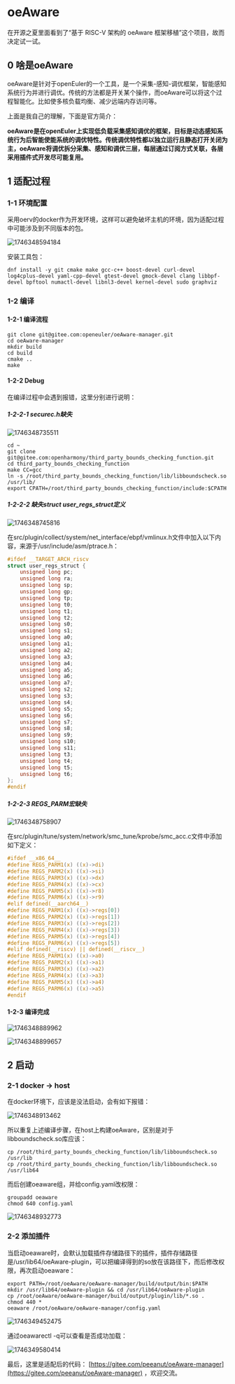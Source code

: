 # oeAware

在开源之夏里面看到了“基于 RISC-V 架构的 oeAware 框架移植”这个项目，故而决定试一试。

## 0 啥是oeAware

oeAware是针对于openEuler的一个工具，是一个采集-感知-调优框架，智能感知系统行为并进行调优。传统的方法都是开关某个操作，而oeAware可以将这个过程智能化。比如使多核负载均衡、减少远端内存访问等。

上面是我自己的理解，下面是官方简介：

**oeAware是在openEuler上实现低负载采集感知调优的框架，目标是动态感知系统行为后智能使能系统的调优特性。传统调优特性都以独立运行且静态打开关闭为主，oeAware将调优拆分采集、感知和调优三层，每层通过订阅方式关联，各层采用插件式开发尽可能复用。**

## 1 适配过程

### 1-1 环境配置

采用oerv的docker作为开发环境，这样可以避免破坏主机的环境，因为适配过程中可能涉及到不同版本的包。

![1746348594184](image/01-oeAware/1746348594184.png)

安装工具包：

```shell
dnf install -y git cmake make gcc-c++ boost-devel curl-devel log4cplus-devel yaml-cpp-devel gtest-devel gmock-devel clang libbpf-devel bpftool numactl-devel libnl3-devel kernel-devel sudo graphviz
```

### 1-2 编译

#### 1-2-1 编译流程

```shell
git clone git@gitee.com:openeuler/oeAware-manager.git
cd oeAware-manager
mkdir build
cd build
cmake ..
make
```

#### 1-2-2 Debug

在编译过程中会遇到报错，这里分别进行说明：

##### 1-2-2-1 securec.h缺失

![1746348735511](image/01-oeAware/1746348735511.png)

```shell
cd ~
git clone git@gitee.com:openharmony/third_party_bounds_checking_function.git
cd third_party_bounds_checking_function
make CC=gcc
ln -s /root/third_party_bounds_checking_function/lib/libboundscheck.so /usr/lib/
export CPATH=/root/third_party_bounds_checking_function/include:$CPATH
```

##### 1-2-2-2 缺失struct user_regs_struct定义

![1746348745816](image/01-oeAware/1746348745816.png)

在src/plugin/collect/system/net_interface/ebpf/vmlinux.h文件中加入以下内容，来源于/usr/include/asm/ptrace.h：

```c
#ifdef __TARGET_ARCH_riscv
struct user_regs_struct {
    unsigned long pc;
    unsigned long ra;
    unsigned long sp;
    unsigned long gp;
    unsigned long tp;
    unsigned long t0;
    unsigned long t1;
    unsigned long t2;
    unsigned long s0;
    unsigned long s1;
    unsigned long a0;
    unsigned long a1;
    unsigned long a2;
    unsigned long a3;
    unsigned long a4;
    unsigned long a5;
    unsigned long a6;
    unsigned long a7;
    unsigned long s2;
    unsigned long s3;
    unsigned long s4;
    unsigned long s5;
    unsigned long s6;
    unsigned long s7;
    unsigned long s8;
    unsigned long s9;
    unsigned long s10;
    unsigned long s11;
    unsigned long t3;
    unsigned long t4;
    unsigned long t5;
    unsigned long t6;
};
#endif
```

##### 1-2-2-3 REGS_PARM宏缺失

![1746348758907](image/01-oeAware/1746348758907.png)

在src/plugin/tune/system/network/smc_tune/kprobe/smc_acc.c文件中添加如下定义：

```c
#ifdef __x86_64__
#define REGS_PARM1(x) ((x)->di)
#define REGS_PARM2(x) ((x)->si)
#define REGS_PARM3(x) ((x)->dx)
#define REGS_PARM4(x) ((x)->cx)
#define REGS_PARM5(x) ((x)->r8)
#define REGS_PARM6(x) ((x)->r9)
#elif defined(__aarch64__)
#define REGS_PARM1(x) ((x)->regs[0])
#define REGS_PARM2(x) ((x)->regs[1])
#define REGS_PARM3(x) ((x)->regs[2])
#define REGS_PARM4(x) ((x)->regs[3])
#define REGS_PARM5(x) ((x)->regs[4])
#define REGS_PARM6(x) ((x)->regs[5])
#elif defined(__riscv) || defined(__riscv__)
#define REGS_PARM1(x) ((x)->a0)
#define REGS_PARM2(x) ((x)->a1)
#define REGS_PARM3(x) ((x)->a2)
#define REGS_PARM4(x) ((x)->a3)
#define REGS_PARM5(x) ((x)->a4)
#define REGS_PARM6(x) ((x)->a5)
#endif
```

#### 1-2-3 编译完成

![1746348889962](image/01-oeAware/1746348889962.png)

![1746348899657](image/01-oeAware/1746348899657.png)

## 2 启动

### 2-1 docker -> host

在docker环境下，应该是没法启动，会有如下报错：

![1746348913462](image/01-oeAware/1746348913462.png)

所以重复上述编译步骤，在host上构建oeAware，区别是对于libboundscheck.so库应该：

```shell
cp /root/third_party_bounds_checking_function/lib/libboundscheck.so /usr/lib
cp /root/third_party_bounds_checking_function/lib/libboundscheck.so /usr/lib64
```

而后创建oeaware组，并给config.yaml改权限：

```shell
groupadd oeaware
chmod 640 config.yaml
```

![1746348932773](image/01-oeAware/1746348932773.png)

### 2-2 添加插件

当启动oeaware时，会默认加载插件存储路径下的插件，插件存储路径是/usr/lib64/oeAware-plugin，可以把编译得到的so放在该路径下，而后修改权限，再次启动oeaware：

```shell
export PATH=/root/oeAware/oeAware-manager/build/output/bin:$PATH
mkdir /usr/lib64/oeAware-plugin && cd /usr/lib64/oeAware-plugin
cp /root/oeAware/oeAware-manager/build/output/plugin/lib/*.so .
chmod 440 *
oeaware /root/oeAware/oeAware-manager/config.yaml
```

![1746349452475](image/01-oeAware/1746349452475.png)

通过oeawarectl -q可以查看是否成功加载：

![1746349580414](image/01-oeAware/1746349580414.png)

最后，这里是适配后的代码： [https://gitee.com/peeanut/oeAware-manager](https://gitee.com/peeanut/oeAware-manager) ，欢迎交流。
